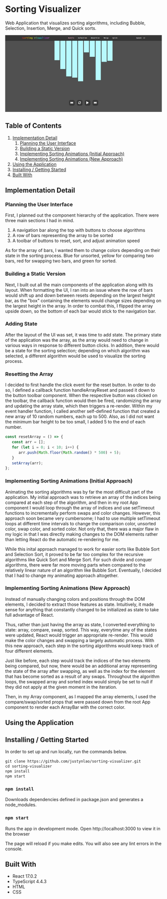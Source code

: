 # Sorting Visualizer
Web Application that visualizes sorting algorithms, including Bubble, Selection, Insertion, Merge, and Quick sorts.

![](/public/sorting-visualizer.PNG)

## Table of Contents
1. [Implementation Detail](#implementation)
   1. [Planning the User Interface](#planningui)
   2. [Building a Static Version](#buildingstatic)
   3. [Implementing Sorting Animations (Initial Approach)](#implementingsortinitial)
   4. [Implementing Sorting Animations (New Approach)](#implementingsortnew)
2. [Using the Application](#usingtheapp)
3. [Installing / Getting Started](#installing)
4. [Built With](#builtwith)

## Implementation Detail
### Planning the User Interface <a name="planningui"></a>
First, I planned out the component hierarchy of the application. There were three main sections I had in mind.
1) A navigation bar along the top with buttons to choose algorithms
2) A row of bars representing the array to be sorted
3) A toolbar of buttons to reset, sort, and adjust animation speed

As for the array of bars, I wanted them to change colors depending on their state in the sorting process. Blue for unsorted, yellow for comparing two bars, red for swapping two bars, and green for sorted.

### Building a Static Version <a name="buildingstatic"></a>
Next, I built out all the main components of the application along with its layout. When formatting the UI, I ran into an issue where the row of bars would shift up and down between resets depending on the largest height bar, as the "box" containing the elements would change sizes depending on the largest height in the array. In order to combat this, I flipped the array upside down, so the bottom of each bar would stick to the navigation bar. 

### Adding State <a name="addingstate"></a>
After the layout of the UI was set, it was time to add state. The primary state of the application was the array, as the array would need to change in various ways in response to different button clicks. In addition, there would be a state for the sorting selection; depending on which algorithm was selected, a different algorithm would be used to visualize the sorting process.

### Resetting the Array <a name="reset"></a>
I decided to first handle the click event for the reset button. In order to do so, I defined a callback function handleArrayReset and passed it down to the button toolbar component. When the respective button was clicked on the toolbar, the callback function would then be fired, randomizing the array and updating the array state, which then triggers a re-render. Within my event handler function, I called another self-defined function that created a new array of 10 random numbers, each up to 500. Also, as I did not want the minimum bar height to be too small, I added 5 to the end of each number.
```javascript
const resetArray = () => {
   const arr = [];
   for (let i = 0; i < 10; i++) {
      arr.push(Math.floor(Math.random() * 500) + 5);
   }
   setArray(arr);
};
```

### Implementing Sorting Animations (Initial Approach)<a name="implementingsortinitial"></a>
Animating the sorting algorithms was by far the most difficult part of the application. My initial approach was to retrieve an array of the indices being compared at each step of the algorithm, and then in my root App component I would loop through the array of indices and use setTimeout functions to incrementally perform swaps and color changes. However, this approach soon became very cumbersome; I had to use multiple setTimeout loops at different time intervals to change the comparison color, unsorted color, swap color, and sorted color. Not only that, there was a major flaw in my logic in that I was directly making changes to the DOM elements rather than letting React do the automatic re-rendering for me.

While this inital approach managed to work for easier sorts like Bubble Sort and Selection Sort, it proved to be far too complex for the recursive algorithms like Quick Sort and Merge Sort. For such divide and conquer algorithms, there were far more moving parts when compared to the relatively linear nature of an algorithm like Bubble Sort. Eventually, I decided that I had to change my animating approach altogether.

### Implementing Sorting Animations (New Approach)<a name="implementingsortnew"></a>
Instead of manually changing colors and positions through the DOM elements, I decided to extract those features as state. Intuitively, it made sense for anything that constantly changed to be initialized as state to take full advantage of React.

Thus, rather than just having the array as state, I converted everything to state: array, compare, swap, sorted. This way, everytime any of the states were updated, React would trigger an appropriate re-render. This would make the color changes and swapping a largely automatic process. With this new approach, each step in the sorting algorithms would keep track of four different elements.

Just like before, each step would track the indices of the two elements being compared, but now, there would be an additional array representing the state of the array after swapping, as well as the index for the element that has become sorted as a result of any swaps. Throughout the algorithm loops, the swapped array and sorted index would simply be set to null if they did not apply at the given moment in the iteration.

Then, in my Array component, as I mapped the array elements, I used the compare/swap/sorted props that were passed down from the root App component to render each ArrayBar with the correct color.

## Using the Application <a name="usingtheapp"></a>


## Installing / Getting Started <a name="installing"></a>

In order to set up and run locally, run the commands below.

```shell
git clone https://github.com/justynlao/sorting-visualizer.git
cd sorting-visualizer
npm install
npm start
```

### `npm install`
Downloads dependencies defined in package.json and generates a node_modules.

### `npm start`
Runs the app in development mode.
Open http://localhost:3000 to view it in the browser

The page will reload if you make edits.
You will also see any lint errors in the console.

## Built With <a name="builtwith"></a>
* React 17.0.2
* TypeScript 4.4.3
* HTML
* CSS


